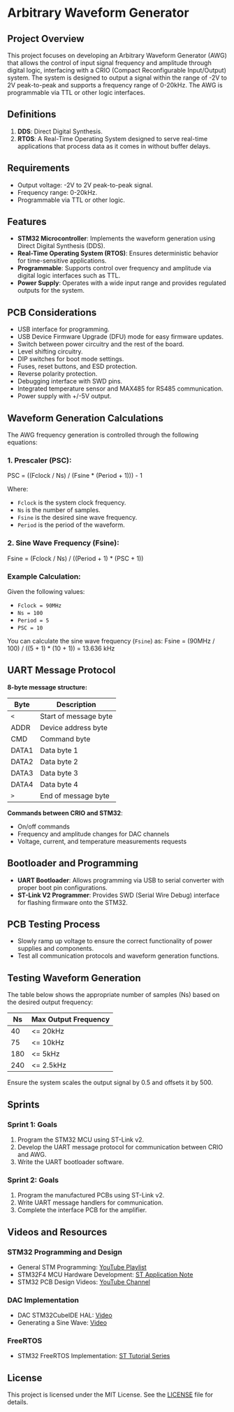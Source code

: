 # Arbitrary Waveform Generator

## Project Overview

This project focuses on developing an Arbitrary Waveform Generator (AWG) that allows the control of input signal frequency and amplitude through digital logic, interfacing with a CRIO (Compact Reconfigurable Input/Output) system. The system is designed to output a signal within the range of -2V to 2V peak-to-peak and supports a frequency range of 0-20kHz. The AWG is programmable via TTL or other logic interfaces.

## Definitions

1. **DDS**: Direct Digital Synthesis.
2. **RTOS**: A Real-Time Operating System designed to serve real-time applications that process data as it comes in without buffer delays.

## Requirements

- Output voltage: -2V to 2V peak-to-peak signal.
- Frequency range: 0-20kHz.
- Programmable via TTL or other logic.

## Features

- **STM32 Microcontroller**: Implements the waveform generation using Direct Digital Synthesis (DDS).
- **Real-Time Operating System (RTOS)**: Ensures deterministic behavior for time-sensitive applications.
- **Programmable**: Supports control over frequency and amplitude via digital logic interfaces such as TTL.
- **Power Supply**: Operates with a wide input range and provides regulated outputs for the system.

## PCB Considerations

- USB interface for programming.
- USB Device Firmware Upgrade (DFU) mode for easy firmware updates.
- Switch between power circuitry and the rest of the board.
- Level shifting circuitry.
- DIP switches for boot mode settings.
- Fuses, reset buttons, and ESD protection.
- Reverse polarity protection.
- Debugging interface with SWD pins.
- Integrated temperature sensor and MAX485 for RS485 communication.
- Power supply with +/-5V output.

## Waveform Generation Calculations

The AWG frequency generation is controlled through the following equations:

### 1. Prescaler (PSC):
PSC = ((Fclock / Ns) / (Fsine * (Period + 1))) - 1

Where:
- `Fclock` is the system clock frequency.
- `Ns` is the number of samples.
- `Fsine` is the desired sine wave frequency.
- `Period` is the period of the waveform.

### 2. Sine Wave Frequency (Fsine):
Fsine = (Fclock / Ns) / ((Period + 1) * (PSC + 1))

### Example Calculation:
Given the following values:
- `Fclock = 90MHz`
- `Ns = 100`
- `Period = 5`
- `PSC = 10`

You can calculate the sine wave frequency (`Fsine`) as:
Fsine = (90MHz / 100) / ((5 + 1) * (10 + 1)) = 13.636 kHz

## UART Message Protocol

**8-byte message structure:**

| Byte | Description              |
| ---- | ------------------------ |
| `<`  | Start of message byte     |
| ADDR | Device address byte       |
| CMD  | Command byte              |
| DATA1| Data byte 1               |
| DATA2| Data byte 2               |
| DATA3| Data byte 3               |
| DATA4| Data byte 4               |
| `>`  | End of message byte       |

**Commands between CRIO and STM32**:
- On/off commands
- Frequency and amplitude changes for DAC channels
- Voltage, current, and temperature measurements requests

## Bootloader and Programming

- **UART Bootloader**: Allows programming via USB to serial converter with proper boot pin configurations.
- **ST-Link V2 Programmer**: Provides SWD (Serial Wire Debug) interface for flashing firmware onto the STM32.

## PCB Testing Process

- Slowly ramp up voltage to ensure the correct functionality of power supplies and components.
- Test all communication protocols and waveform generation functions.

## Testing Waveform Generation

The table below shows the appropriate number of samples (Ns) based on the desired output frequency:

| Ns   | Max Output Frequency |
| ---- | -------------------- |
| 40   | <= 20kHz             |
| 75   | <= 10kHz             |
| 180  | <= 5kHz              |
| 240  | <= 2.5kHz            |

Ensure the system scales the output signal by 0.5 and offsets it by 500.

## Sprints

### Sprint 1: Goals

1. Program the STM32 MCU using ST-Link v2.
2. Develop the UART message protocol for communication between CRIO and AWG.
3. Write the UART bootloader software.

### Sprint 2: Goals

1. Program the manufactured PCBs using ST-Link v2.
2. Write UART message handlers for communication.
3. Complete the interface PCB for the amplifier.

## Videos and Resources

### STM32 Programming and Design

- General STM Programming: [YouTube Playlist](https://www.youtube.com/playlist?list=PLmY3zqJJdVeNIZ8z_yw7Db9ej3FVG0iLy)
- STM32F4 MCU Hardware Development: [ST Application Note](https://www.st.com/resource/en/application_note/dm00115714-getting-started-with-stm32f4xxxx-mcu-hardware-development-stmicroelectronics.pdf)
- STM32 PCB Design Videos: [YouTube Channel](https://www.youtube.com/c/PhilS94/featured)
  
### DAC Implementation

- DAC STM32CubeIDE HAL: [Video](https://www.youtube.com/watch?v=xe7KIdRFRoI&ab_channel=Weblearning)
- Generating a Sine Wave: [Video](https://www.youtube.com/watch?v=6Z1L6ox63j0&t=608s&ab_channel=ControllersTech)

### FreeRTOS

- STM32 FreeRTOS Implementation: [ST Tutorial Series](https://www.youtube.com/playlist?list=PLnMKNibPkDnFeFV4eBfDQ9e5IrGL_dx1Q)

## License

This project is licensed under the MIT License. See the [LICENSE](./LICENSE) file for details.

